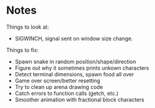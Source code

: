 Notes
=====

Things to look at:
  * SIGWINCH, signal sent on window size change.

Things to fix:
  * Spawn snake in random position/shape/direction
  * Figure out why it sometimes prints unkown characters
  * Detect terminal dimensions, spawn food all over
  * Game over screen/better resetting
  * Try to clean up arena drawing code
  * Catch errors to function calls (getch, etc.)
  * Smoother animation with fractional block characters
